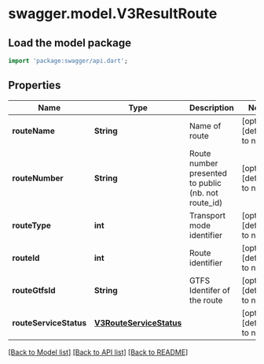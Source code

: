# swagger.model.V3ResultRoute

## Load the model package
```dart
import 'package:swagger/api.dart';
```

## Properties
Name | Type | Description | Notes
------------ | ------------- | ------------- | -------------
**routeName** | **String** | Name of route | [optional] [default to null]
**routeNumber** | **String** | Route number presented to public (nb. not route_id) | [optional] [default to null]
**routeType** | **int** | Transport mode identifier | [optional] [default to null]
**routeId** | **int** | Route identifier | [optional] [default to null]
**routeGtfsId** | **String** | GTFS Identifer of the route | [optional] [default to null]
**routeServiceStatus** | [**V3RouteServiceStatus**](V3RouteServiceStatus.md) |  | [optional] [default to null]

[[Back to Model list]](../README.md#documentation-for-models) [[Back to API list]](../README.md#documentation-for-api-endpoints) [[Back to README]](../README.md)

